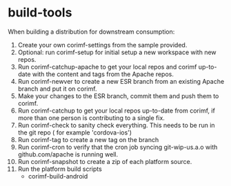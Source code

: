 build-tools
===========

When building a distribution for downstream consumption:

1. Create your own corimf-settings from the sample provided.
1. Optional: run corimf-setup for initial setup a new workspace with new repos.
1. Run corimf-catchup-apache to get your local repos and corimf up-to-date
   with the content and tags from the Apache repos.
1. Run corimf-newver to create a new ESR branch from an existing Apache branch
   and put it on corimf.
1. Make your changes to the ESR branch, commit them and push them to corimf.
1. Run corimf-catchup to get your local repos up-to-date from corimf, if more
   than one person is contributing to a single fix.
1. Run corimf-check to sanity check everything.  This needs to be run in the git repo ( for example 'cordova-ios')
1. Run corimf-tag to create a new tag on the branch
1. Run corimf-cron to verify that the cron job syncing git-wip-us.a.o with
   github.com/apache is running well.
1. Run corimf-snapshot to create a zip of each platform source.
1. Run the platform build scripts
   - corimf-build-android

